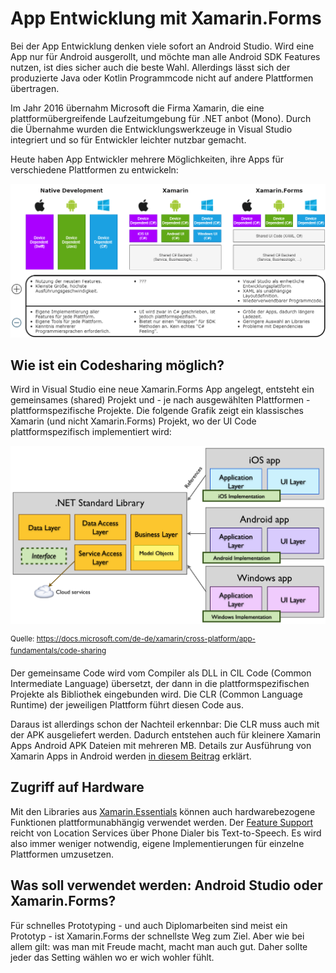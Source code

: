 # App Entwicklung mit Xamarin.Forms
Bei der App Entwicklung denken viele sofort an Android Studio. Wird eine App nur für Android ausgerollt,
und möchte man alle Android SDK Features nutzen, ist dies sicher auch die beste Wahl. Allerdings lässt
sich der produzierte Java oder Kotlin Programmcode nicht auf andere Plattformen übertragen.

Im Jahr 2016 übernahm Microsoft die Firma Xamarin, die eine plattformübergreifende Laufzeitumgebung
für .NET anbot (Mono). Durch die Übernahme wurden die Entwicklungswerkzeuge in Visual Studio integriert und 
so für Entwickler leichter nutzbar gemacht.

Heute haben App Entwickler mehrere Möglichkeiten, ihre Apps für verschiedene Plattformen zu entwickeln:

![](xamarin_architecture.png)


## Wie ist ein Codesharing möglich?
Wird in Visual Studio eine neue Xamarin.Forms App angelegt, entsteht ein gemeinsames (shared) Projekt und -
je nach ausgewählten Plattformen - plattformspezifische Projekte. Die folgende Grafik zeigt ein klassisches
Xamarin (und nicht Xamarin.Forms) Projekt, wo der UI Code plattformspezifisch implementiert wird:

![](project_architecture.png)

<sup>Quelle: https://docs.microsoft.com/de-de/xamarin/cross-platform/app-fundamentals/code-sharing</sup>

Der gemeinsame Code wird vom Compiler als DLL in CIL Code (Common Intermediate Language) übersetzt, 
der dann in die plattformspezifischen Projekte als Bibliothek eingebunden wird. Die CLR 
(Common Language Runtime) der jeweiligen Plattform führt diesen Code aus.

Daraus ist allerdings schon der Nachteil erkennbar: Die CLR muss auch mit der APK ausgeliefert werden.
Dadurch entstehen auch für kleinere Xamarin Apps Android APK Dateien mit mehreren MB. Details zur
Ausführung von Xamarin Apps in Android werden [in diesem Beitrag](https://www.sharpmobilecode.com/nuts-bolts-of-xamarin-android/)
erklärt. 

## Zugriff auf Hardware
Mit den Libraries aus [Xamarin.Essentials](https://docs.microsoft.com/en-us/xamarin/essentials/) können 
auch hardwarebezogene Funktionen plattformunabhängig verwendet werden. 
Der [Feature Support](https://docs.microsoft.com/en-us/xamarin/essentials/platform-feature-support?context=xamarin/xamarin-forms#feature-support)
reicht von Location Services über Phone Dialer bis Text-to-Speech. Es wird also immer weniger notwendig,
eigene Implementierungen für einzelne Plattformen umzusetzen. 

## Was soll verwendet werden: Android Studio oder Xamarin.Forms?
Für schnelles Prototyping - und auch Diplomarbeiten sind meist ein Prototyp - ist Xamarin.Forms
der schnellste Weg zum Ziel. Aber wie bei allem gilt: was man mit Freude macht, macht man auch gut.
Daher sollte jeder das Setting wählen wo er wich wohler fühlt.
